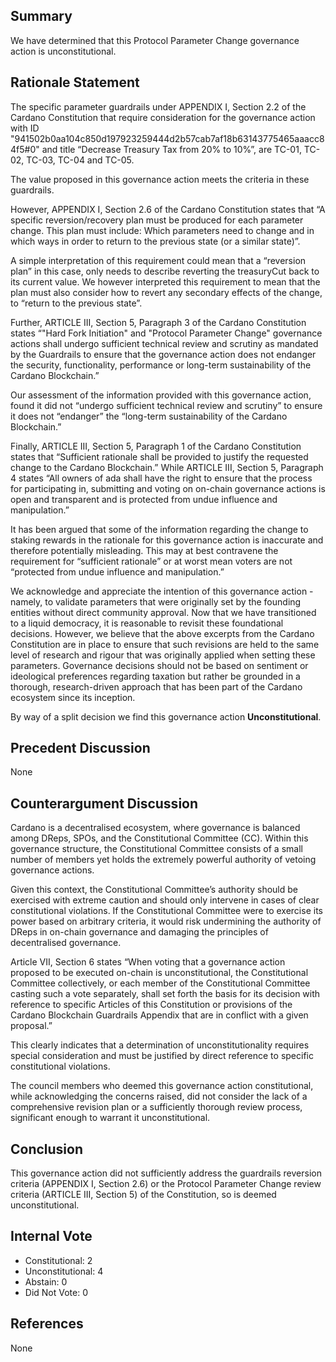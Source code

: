## Summary
We have determined that this Protocol Parameter Change governance action is unconstitutional.
## Rationale Statement
The specific parameter guardrails under APPENDIX I, Section 2.2 of the Cardano Constitution that require consideration for the governance action with ID "941502b0aa104c850d197923259444d2b57cab7af18b63143775465aaacc84f5#0" and title “Decrease Treasury Tax from 20% to 10%”, are TC-01, TC-02, TC-03, TC-04 and TC-05.

The value proposed in this governance action meets the criteria in these guardrails.

However, APPENDIX I, Section 2.6 of the Cardano Constitution states that “A specific reversion/recovery plan must be produced for each parameter change. This plan must include: Which parameters need to change and in which ways in order to return to the previous state (or a similar state)”.

A simple interpretation of this requirement could mean that a “reversion plan” in this case, only needs to describe reverting the treasuryCut back to its current value.  We however interpreted this requirement to mean that the plan must also consider how to revert any secondary effects of the change, to “return to the previous state”.

Further, ARTICLE III, Section 5, Paragraph 3 of the Cardano Constitution states “"Hard Fork Initiation" and "Protocol Parameter Change" governance actions shall undergo sufficient technical review and scrutiny as mandated by the Guardrails to ensure that the governance action does not endanger the security, functionality, performance or long-term sustainability of the Cardano Blockchain.”

Our assessment of the information provided with this governance action, found it did not “undergo sufficient technical review and scrutiny” to ensure it does not “endanger” the “long-term sustainability of the Cardano Blockchain.”

Finally, ARTICLE III, Section 5, Paragraph 1 of the Cardano Constitution states that “Sufficient rationale shall be provided to justify the requested change to the Cardano Blockchain.”  While ARTICLE III, Section 5, Paragraph 4 states “All owners of ada shall have the right to ensure that the process for participating in, submitting and voting on on-chain governance actions is open and transparent and is protected from undue influence and manipulation.”

It has been argued that some of the information regarding the change to staking rewards in the rationale for this governance action is inaccurate and therefore potentially misleading.  This may at best contravene the requirement for “sufficient rationale” or at worst mean voters are not “protected from undue influence and manipulation.”

We acknowledge and appreciate the intention of this governance action - namely, to validate parameters that were originally set by the founding entities without direct community approval. Now that we have transitioned to a liquid democracy, it is reasonable to revisit these foundational decisions. However, we believe that the above excerpts from the Cardano Constitution are in place to ensure that such revisions are held to the same level of research and rigour that was originally applied when setting these parameters. Governance decisions should not be based on sentiment or ideological preferences regarding taxation but rather be grounded in a thorough, research-driven approach that has been part of the Cardano ecosystem since its inception.

By way of a split decision we find this governance action **Unconstitutional**.
## Precedent Discussion
None
## Counterargument Discussion
Cardano is a decentralised ecosystem, where governance is balanced among DReps, SPOs, and the Constitutional Committee (CC). Within this governance structure, the Constitutional Committee consists of a small number of members yet holds the extremely powerful authority of vetoing governance actions.

Given this context, the Constitutional Committee’s authority should be exercised with extreme caution and should only intervene in cases of clear constitutional violations. If the Constitutional Committee were to exercise its power based on arbitrary criteria, it would risk undermining the authority of DReps in on-chain governance and damaging the principles of decentralised governance.

Article VII, Section 6 states “When voting that a governance action proposed to be executed on-chain is unconstitutional, the Constitutional Committee collectively, or each member of the Constitutional Committee casting such a vote separately, shall set forth the basis for its decision with reference to specific Articles of this Constitution or provisions of the Cardano Blockchain Guardrails Appendix that are in conflict with a given proposal.”

This clearly indicates that a determination of unconstitutionality requires special consideration and must be justified by direct reference to specific constitutional violations.

The council members who deemed this governance action constitutional, while acknowledging the concerns raised, did not consider the lack of a comprehensive revision plan or a sufficiently thorough review process, significant enough to warrant it unconstitutional.
## Conclusion
This governance action did not sufficiently address the guardrails reversion criteria (APPENDIX I, Section 2.6) or the Protocol Parameter Change review criteria (ARTICLE III, Section 5) of the Constitution, so is deemed unconstitutional.
## Internal Vote
- Constitutional: 2
- Unconstitutional: 4
- Abstain: 0
- Did Not Vote: 0
## References
None